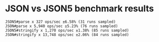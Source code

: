 # JSON vs JSON5 benchmark results

```
JSON5#parse x 327 ops/sec ±6.58% (31 runs sampled)
JSON#parse x 5,940 ops/sec ±5.23% (76 runs sampled)
JSON5#stringify x 1,270 ops/sec ±1.38% (85 runs sampled)
JSON#stringify x 13,748 ops/sec ±2.06% (84 runs sampled)
```